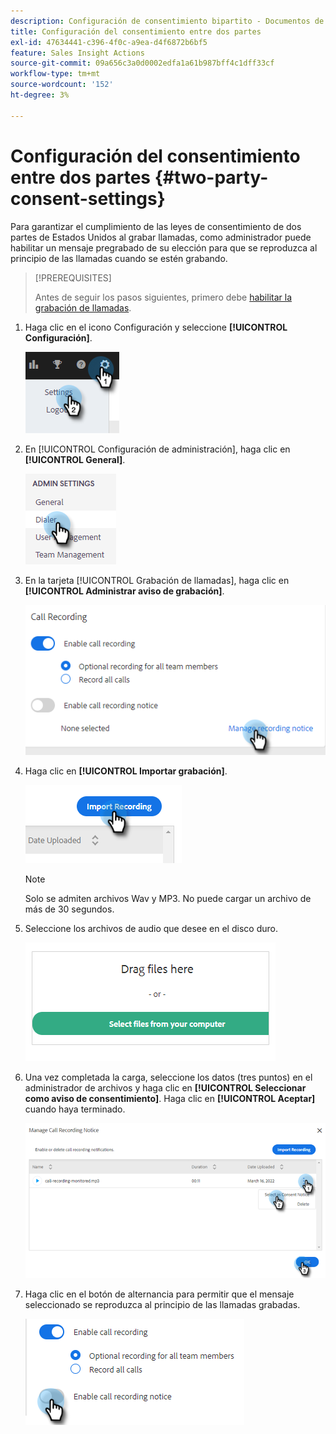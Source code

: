 ```yaml
---
description: Configuración de consentimiento bipartito - Documentos de Marketo - Documentación del producto
title: Configuración del consentimiento entre dos partes
exl-id: 47634441-c396-4f0c-a9ea-d4f6872b6bf5
feature: Sales Insight Actions
source-git-commit: 09a656c3a0d0002edfa1a61b987bff4c1dff33cf
workflow-type: tm+mt
source-wordcount: '152'
ht-degree: 3%

---
```


# Configuración del consentimiento entre dos partes {#two-party-consent-settings}

Para garantizar el cumplimiento de las leyes de consentimiento de dos partes de Estados Unidos al grabar llamadas, como administrador puede habilitar un mensaje pregrabado de su elección para que se reproduzca al principio de las llamadas cuando se estén grabando.

>[!PREREQUISITES]
>
>Antes de seguir los pasos siguientes, primero debe [habilitar la grabación de llamadas](/help/marketo/product-docs/marketo-sales-insight/actions/phone/enable-call-recording.md).

1. Haga clic en el icono Configuración y seleccione **[!UICONTROL Configuración]**.

   ![](assets/two-party-consent-settings-1.png)

1. En [!UICONTROL Configuración de administración], haga clic en **[!UICONTROL General]**.

   ![](assets/two-party-consent-settings-2.png)

1. En la tarjeta [!UICONTROL Grabación de llamadas], haga clic en **[!UICONTROL Administrar aviso de grabación]**.

   ![](assets/two-party-consent-settings-3.png)

1. Haga clic en **[!UICONTROL Importar grabación]**.

   ![](assets/two-party-consent-settings-4.png)

   >[!NOTE]
   >
   >Solo se admiten archivos Wav y MP3. No puede cargar un archivo de más de 30 segundos.

1. Seleccione los archivos de audio que desee en el disco duro.

   ![](assets/two-party-consent-settings-5.png)

1. Una vez completada la carga, seleccione los datos (tres puntos) en el administrador de archivos y haga clic en **[!UICONTROL Seleccionar como aviso de consentimiento]**. Haga clic en **[!UICONTROL Aceptar]** cuando haya terminado.

   ![](assets/two-party-consent-settings-6.png)

1. Haga clic en el botón de alternancia para permitir que el mensaje seleccionado se reproduzca al principio de las llamadas grabadas.

   ![](assets/two-party-consent-settings-7.png)
